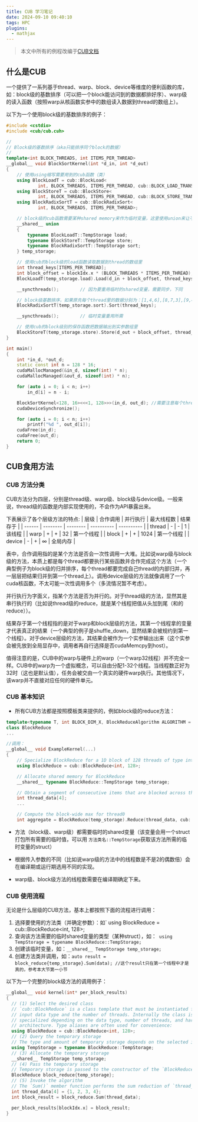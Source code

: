 ```yaml
---
title: CUB 学习笔记
date: 2024-09-10 09:40:10
tags: HPC
plugins:
  - mathjax
---
```

> 本文中所有的例程改编于[CUB文档](https://nvidia.github.io/cccl/cub/index.html)

## 什么是CUB
一个提供了一系列基于thread、warp、block、device等维度的便利函数的库，如：block级的基数排序（可以把一个block能访问到的数据都排好序）、warp级的读入函数（按照warp从核函数实参中的数组读入数据到thread的数组上）。

以下为一个使用block级的基数排序的例子：
```cpp
#include <cstdio>
#include <cub/cub.cuh>

//
// Block级的基数排序（aka只能排序同个block的数据）
//
template<int BLOCK_THREADS, int ITEMS_PER_THREAD>
__global__ void BlockSortKernel(int *d_in, int *d_out)
{
    // 使用using缩写需要用到的cub函数（类）
    using BlockLoadT = cub::BlockLoad<
            int, BLOCK_THREADS, ITEMS_PER_THREAD, cub::BLOCK_LOAD_TRANSPOSE>;
    using BlockStoreT = cub::BlockStore<
            int, BLOCK_THREADS, ITEMS_PER_THREAD, cub::BLOCK_STORE_TRANSPOSE>;
    using BlockRadixSortT = cub::BlockRadixSort<
            int, BLOCK_THREADS, ITEMS_PER_THREAD>;

    // block级的cub函数需要某种shared memory来作为临时变量，这里使用union来让不同的cub函数复用
    __shared__ union
    {
        typename BlockLoadT::TempStorage load;
        typename BlockStoreT::TempStorage store;
        typename BlockRadixSortT::TempStorage sort;
    } temp_storage;

    // 使用cub的block级的load函数读取数据到thread的数组里
    int thread_keys[ITEMS_PER_THREAD];
    int block_offset = blockIdx.x * (BLOCK_THREADS * ITEMS_PER_THREAD);
    BlockLoadT(temp_storage.load).Load(d_in + block_offset, thread_keys);

    __syncthreads();        // 因为要重用临时的shared变量，需要同步，下同

    // block级基数排序，如果原先每个thread里的数据分别为：[1,4,6],[8,7,3],[9,4,7]，排序过后就会变为：[1,3,4],[4,6,7],[7,8,9]
    BlockRadixSortT(temp_storage.sort).Sort(thread_keys);

    __syncthreads();        // 临时变量重用所需

    // 使用cub的block级别的保存函数把数据输出到实参数组里
    BlockStoreT(temp_storage.store).Store(d_out + block_offset, thread_keys);
}

int main()
{
    int *in_d, *out_d;
    static const int n = 128 * 16;
    cudaMallocManaged(&in_d, sizeof(int) * n);
    cudaMallocManaged(&out_d, sizeof(int) * n);

    for (auto i = 0; i < n; i++)
        in_d[i] = n - i;

    BlockSortKernel<128, 16><<<1, 128>>>(in_d, out_d); //需要注意每个thread的线程数和cub函数里设置的线程数（在本例子中使用模板参数传入）应该保持一致，因为cub本质上也是给手写的方法包一层，并不会凭空增加或减少内存
    cudaDeviceSynchronize();

    for (auto i = 0; i < n; i++)
        printf("%d ", out_d[i]);
    cudaFree(in_d);
    cudaFree(out_d);
    return 0;
}
```

## CUB食用方法
### CUB 方法分类
CUB方法分为四层，分别是thread级、warp级、block级与device级。一般来说，thread级的函数是内部实现使用的，不会作为API暴露出来。

下表展示了各个层级方法的特点:
| 层级   | 合作调用 | 并行执行 | 最大线程数 | 结果存于   |
| ------ | -------- | -------- | ---------- | ---------- |
| thread | -        | -        | 1          | 该线程     |
| warp   | +        | +        | 32         | 第一个线程 |
| block  | +        | +        | 1024       | 第一个线程 |
| device | -        | +        | $\infty$   | 全局内存   |

表中，合作调用指的是某个方法是否会一次性调用一大堆。比如说warp级与block级的方法，本质上都是每个thread都要执行某些函数并合作完成这个方法（一个典型例子为block级的归并排序，每个thread都要完成自己thread的内部归并，再一层层把结果归并到第一个thread上）。调用device层级的方法就像调用了一个cuda核函数，不太可能一次性调用多个（多流情况暂不考虑）。

并行执行为字面义，指某个方法是否为并行的。对于thread级的方法，显然其是串行执行的（比如说thread级的reduce，就是某个线程把值从头加到尾（和的reduce））。

结果存于第一个线程指的是对于warp和block层级的方法，其第一个线程拿的变量才代表真正的结果（一个典型的例子是shuffle_down，显然结果会被规约到第一个线程）。对于device层级的方法，其结果会被作为一个实参输出出来（这个实参会被先放到全局显存中，调用者再自行选择是否cudaMemcpy到host）。

值得注意的是，CUB中的warp与硬件上的warp（一个warp32线程）并不完全一样。CUB中的warp为一个虚拟概念，可以自由分配1-32个线程。当线程数正好为32时（这也是默认值），任务会被交由一个真实的硬件warp执行。其他情况下，该warp并不直接对应任何的硬件单元。

### CUB 基本知识
+ 所有CUB方法都是按照模板类来提供的，例如block级的reduce方法：
  
```cpp
template<typename T, int BLOCK_DIM_X, BlockReduceAlgorithm ALGORITHM = BLOCK_REDUCE_WARP_REDUCTIONS, int BLOCK_DIM_Y = 1, int BLOCK_DIM_Z = 1, int LEGACY_PTX_ARCH = 0>
class BlockReduce
...

//调用：
__global__ void ExampleKernel(...)
{
    // Specialize BlockReduce for a 1D block of 128 threads of type int
    using BlockReduce = cub::BlockReduce<int, 128>;

    // Allocate shared memory for BlockReduce
    __shared__ typename BlockReduce::TempStorage temp_storage;

    // Obtain a segment of consecutive items that are blocked across threads
    int thread_data[4];
    ...

    // Compute the block-wide max for thread0
    int aggregate = BlockReduce(temp_storage).Reduce(thread_data, cub::Max());
```

+ 方法（block级、warp级）都需要临时的shared变量（该变量会用一个struct打包所有需要的临时值，可以用 `方法类名::TempStorage`获取该方法所需的临时变量的struct）

+ 根据传入参数的不同（比如说warp级的方法中的线程数是不是2的偶数倍）会在编译期或运行期选用不同的实现。

+ warp级、block级方法的线程数需要在编译期确定下来。

### CUB 使用流程
无论是什么层级的CUB方法，基本上都按照下面的流程进行调用：

1. 选择要使用的方法类（并确定参数）：如`  using BlockReduce = cub::BlockReduce<int, 128>;
2. 查询该方法需要的临时shared变量的类型（某种struct），如：` using TempStorage = typename BlockReduce::TempStorage;`
3. 创建该临时变量，如：`__shared__ TempStorage temp_storage;`
4. 创建方法类并调用，如：`auto result = block_reduce{temp_storage}.Sum(data); //这个result只在第一个线程中才是真的，参考本大节第一小节`

以下为一个完整的block级方法的调用例子：
```cpp
__global__ void kernel(int* per_block_results)
{
  // (1) Select the desired class
  // `cub::BlockReduce` is a class template that must be instantiated for the
  // input data type and the number of threads. Internally the class is
  // specialized depending on the data type, number of threads, and hardware
  // architecture. Type aliases are often used for convenience:
  using BlockReduce = cub::BlockReduce<int, 128>;
  // (2) Query the temporary storage
  // The type and amount of temporary storage depends on the selected instantiation
  using TempStorage = typename BlockReduce::TempStorage;
  // (3) Allocate the temporary storage
  __shared__ TempStorage temp_storage;
  // (4) Pass the temporary storage
  // Temporary storage is passed to the constructor of the `BlockReduce` class
  BlockReduce block_reduce{temp_storage};
  // (5) Invoke the algorithm
  // The `Sum()` member function performs the sum reduction of `thread_data` across all 128 threads
  int thread_data[4] = {1, 2, 3, 4};
  int block_result = block_reduce.Sum(thread_data);

  per_block_results[blockIdx.x] = block_result;
}
```
